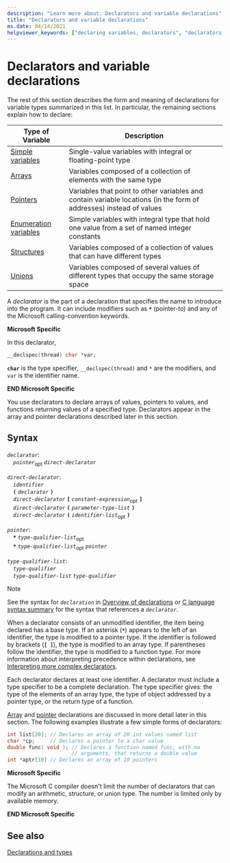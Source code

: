 ```yaml
---
description: "Learn more about: Declarators and variable declarations"
title: "Declarators and variable declarations"
ms.date: 04/14/2021
helpviewer_keywords: ["declaring variables, declarators", "declarators, definition", "declaring variables, declaration statements"]
---
```

# Declarators and variable declarations

The rest of this section describes the form and meaning of declarations for variable types summarized in this list. In particular, the remaining sections explain how to declare:

|Type of Variable|Description|
|----------------------|-----------------|
|[Simple variables](../c-language/simple-variable-declarations.md)|Single-value variables with integral or floating-point type|
|[Arrays](../c-language/array-declarations.md)|Variables composed of a collection of elements with the same type|
|[Pointers](../c-language/pointer-declarations.md)|Variables that point to other variables and contain variable locations (in the form of addresses) instead of values|
|[Enumeration variables](../c-language/c-enumeration-declarations.md)|Simple variables with integral type that hold one value from a set of named integer constants|
|[Structures](../c-language/structure-declarations.md)|Variables composed of a collection of values that can have different types|
|[Unions](../c-language/union-declarations.md)|Variables composed of several values of different types that occupy the same storage space|

A *declarator* is the part of a declaration that specifies the name to introduce into the program. It can include modifiers such as **`*`** (pointer-to) and any of the Microsoft calling-convention keywords.

**Microsoft Specific**

In this declarator,

```C
__declspec(thread) char *var;
```

**`char`** is the type specifier, `__declspec(thread)` and `*` are the modifiers, and `var` is the identifier name.

**END Microsoft Specific**

You use declarators to declare arrays of values, pointers to values, and functions returning values of a specified type. Declarators appear in the array and pointer declarations described later in this section.

## Syntax

*`declarator`*:\
&emsp;*`pointer`*<sub>opt</sub> *`direct-declarator`*

*`direct-declarator`*:\
&emsp;*`identifier`*\
&emsp;**`(`**  *`declarator`*  **`)`**\
&emsp;*`direct-declarator`* **`[`** *`constant-expression`*<sub>opt</sub> **`]`**\
&emsp;*`direct-declarator`* **`(`** *`parameter-type-list`* **`)`**\
&emsp;*`direct-declarator`* **`(`** *`identifier-list`*<sub>opt</sub> **`)`**

*`pointer`*:\
&emsp;**`*`** *`type-qualifier-list`*<sub>opt</sub>\
&emsp;**`*`** *`type-qualifier-list`*<sub>opt</sub> *`pointer`*

*`type-qualifier-list`*:\
&emsp;*`type-qualifier`*\
&emsp;*`type-qualifier-list`* *`type-qualifier`*

> [!NOTE]
> See the syntax for *`declaration`* in [Overview of declarations](../c-language/overview-of-declarations.md) or [C language syntax summary](../c-language/c-language-syntax-summary.md) for the syntax that references a *`declarator`*.

When a declarator consists of an unmodified identifier, the item being declared has a base type. If an asterisk (**`*`**) appears to the left of an identifier, the type is modified to a pointer type. If the identifier is followed by brackets (**`[ ]`**), the type is modified to an array type. If parentheses follow the identifier, the type is modified to a function type. For more information about interpreting precedence within declarations, see [Interpreting more complex declarators](../c-language/interpreting-more-complex-declarators.md).

Each declarator declares at least one identifier. A declarator must include a type specifier to be a complete declaration. The type specifier gives: the type of the elements of an array type, the type of object addressed by a pointer type, or the return type of a function.

[Array](../c-language/array-declarations.md) and [pointer](../c-language/pointer-declarations.md) declarations are discussed in more detail later in this section. The following examples illustrate a few simple forms of declarators:

```C
int list[20]; // Declares an array of 20 int values named list
char *cp;     // Declares a pointer to a char value
double func( void ); // Declares a function named func, with no
                     // arguments, that returns a double value
int *aptr[10] // Declares an array of 10 pointers
```

**Microsoft Specific**

The Microsoft C compiler doesn't limit the number of declarators that can modify an arithmetic, structure, or union type. The number is limited only by available memory.

**END Microsoft Specific**

## See also

[Declarations and types](../c-language/declarations-and-types.md)
